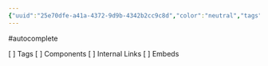 ```yaml
---
{"uuid":"25e70dfe-a41a-4372-9d9b-4342b2cc9c8d","color":"neutral","tags":["autocomplete"],"embeds":[],"links":[],"todos":{"done":[],"pending":["Tags","Components","Internal Links","Embeds"]}}
---
```

#autocomplete

[ ] Tags
[ ] Components
[ ] Internal Links
[ ] Embeds
